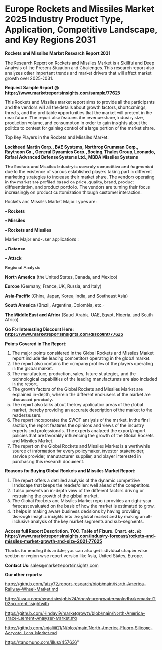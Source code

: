  # Europe Rockets and Missiles Market 2025 Industry Product Type, Application, Competitive Landscape, and Key Regions 2031

<strong>Rockets and Missiles Market Research Report 2031</strong>

The Research Report on Rockets and Missiles Market is a Skillful and Deep Analysis of the Present Situation and Challenges. This research report also analyzes other important trends and market drivers that will affect market growth over 2025-2031.

<strong>Request Sample Report @ <a href=https://www.marketreportsinsights.com/sample/77625>https://www.marketreportsinsights.com/sample/77625</a></strong>

This Rockets and Missiles market report aims to provide all the participants and the vendors will all the details about growth factors, shortcomings, threats, and the profitable opportunities that the market will present in the near future. The report also features the revenue share, industry size, production volume, and consumption in order to gain insights about the politics to contest for gaining control of a large portion of the market share.

Top Key Players in the Rockets and Missiles Market:

<strong>Lockheed Martin Corp., BAE Systems, Northrop Grumman Corp., Raytheon Co., General Dynamics Corp., Boeing, Thales Group, Leonardo, Rafael Advanced Defense Systems Ltd., MBDA Missiles Systems</strong>

The Rockets and Missiles Industry is severely competitive and fragmented due to the existence of various established players taking part in different marketing strategies to increase their market share. The vendors operating in the market are profiled based on price, quality, brand, product differentiation, and product portfolio. The vendors are turning their focus increasingly on product customization through customer interaction.

Rockets and Missiles Market Major Types are:

<strong>• Rockets

• Missiles

• Rockets and Missiles</strong>

Market Major end-user applications :

<strong>• Defense

• Attack</strong>

Regional Analysis

</u><strong><b>North America</b></strong> (the United States, Canada, and Mexico)

<strong><b>Europe </b></strong>(Germany, France, UK, Russia, and Italy)

<strong><b>Asia-Pacific</b></strong> (China, Japan, Korea, India, and Southeast Asia)

<strong><b>South America</b></strong> (Brazil, Argentina, Colombia, etc.)

<strong><b>The Middle East and Africa</b></strong> (Saudi Arabia, UAE, Egypt, Nigeria, and South Africa)

<strong>Go For Interesting Discount Here: <a href=https://www.marketreportsinsights.com/discount/77625>https://www.marketreportsinsights.com/discount/77625</a></strong>

<strong>Points Covered in The Report:</strong>
<ol>
  <li>The major points considered in the Global Rockets and Missiles Market report include the leading competitors operating in the global market.</li>
  <li>The report also contains the company profiles of the players operating in the global market.</li>
  <li>The manufacture, production, sales, future strategies, and the technological capabilities of the leading manufacturers are also included in the report.</li>
  <li>The growth factors of the Global Rockets and Missiles Market are explained in-depth, wherein the different end-users of the market are discussed precisely.</li>
  <li>The report also talks about the key application areas of the global market, thereby providing an accurate description of the market to the readers/users.</li>
  <li>The report incorporates the SWOT analysis of the market. In the final section, the report features the opinions and views of the industry experts and professionals. The experts analyzed the export/import policies that are favorably influencing the growth of the Global Rockets and Missiles Market.</li>
  <li>The report on the Global Rockets and Missiles Market is a worthwhile source of information for every policymaker, investor, stakeholder, service provider, manufacturer, supplier, and player interested in purchasing this research document.</li>
</ol>
<strong>Reasons for Buying Global Rockets and Missiles Market Report:</strong>

<ol>
  <li>The report offers a detailed analysis of the dynamic competitive landscape that keeps the reader/client well ahead of the competitors.</li>
  <li>It also presents an in-depth view of the different factors driving or restraining the growth of the global market.</li>
  <li>The Global Rockets and Missiles Market report provides an eight-year forecast evaluated on the basis of how the market is estimated to grow.</li>
  <li>It helps in making aware business decisions by having providing thorough insights insights into the global market and by making an all-inclusive analysis of the key market segments and sub-segments.</li>
</ol>
<strong>Access full Report Description, TOC, Table of Figure, Chart, etc. @ <a href=https://www.marketreportsinsights.com/industry-forecast/rockets-and-missiles-market-growth-and-size-2021-77625>https://www.marketreportsinsights.com/industry-forecast/rockets-and-missiles-market-growth-and-size-2021-77625</a></strong>


Thanks for reading this article; you can also get individual chapter wise section or region wise report version like Asia, United States, Europe.

<strong>Contact Us:</strong>
sales@marketreportsinsights.com

<strong>Our other reports:</strong>

<a href=https://github.com/faizy72/report-research/blob/main/North-America-Railway-Wheel-Market.md>https://github.com/faizy72/report-research/blob/main/North-America-Railway-Wheel-Market.md</a>

<a href=https://issuu.com/reportsinsights24/docs/europewatercooledbrakemarket2025currentinsightwith>https://issuu.com/reportsinsights24/docs/europewatercooledbrakemarket2025currentinsightwith</a>

<a href=https://github.com/Hindavi9/marketgrowth/blob/main/North-America-Trace-Element-Analyzer-Market.md>https://github.com/Hindavi9/marketgrowth/blob/main/North-America-Trace-Element-Analyzer-Market.md</a>

<a href=https://github.com/anjaliiii21/N/blob/main/North-America-Fluoro-Silicone-Acrylate-Lens-Market.md>https://github.com/anjaliiii21/N/blob/main/North-America-Fluoro-Silicone-Acrylate-Lens-Market.md</a>

<a href=https://tanomuno.com/illust/457636>https://tanomuno.com/illust/457636</a>"
